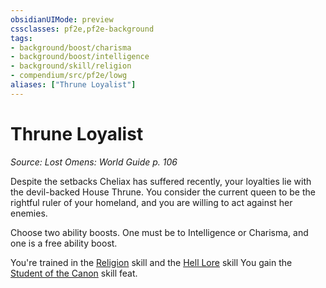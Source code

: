 ```yaml
---
obsidianUIMode: preview
cssclasses: pf2e,pf2e-background
tags:
- background/boost/charisma
- background/boost/intelligence
- background/skill/religion
- compendium/src/pf2e/lowg
aliases: ["Thrune Loyalist"]
---
```

# Thrune Loyalist
*Source: Lost Omens: World Guide p. 106*  

Despite the setbacks Cheliax has suffered recently, your loyalties lie with the devil-backed House Thrune. You consider the current queen to be the rightful ruler of your homeland, and you are willing to act against her enemies.

Choose two ability boosts. One must be to Intelligence or Charisma, and one is a free ability boost.

You're trained in the [Religion](compendium/skills.md#Religion) skill and the [Hell Lore](compendium/skills.md#Lore) skill You gain the [Student of the Canon](compendium/feats/student-of-the-canon.md) skill feat.